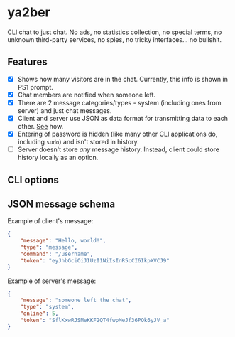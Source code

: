 # ya2ber

CLI chat to just chat. No ads, no statistics collection, no special terms, no unknown third-party services, no spies, no tricky interfaces... no bullshit.

## Features

- [x] Shows how many visitors are in the chat. Currently, this info is shown in PS1 prompt.
- [x] Chat members are notified when someone left.
- [x] There are 2 message categories/types - system (including ones from server) and just chat messages.
- [x] Client and server use JSON as data format for transmitting data to each other. [See](#json-message-schema) how.
- [x] Entering of password is hidden (like many other CLI applications do, including `sudo`) and isn't stored in history.
- [ ] Server doesn't store _any_ message history. Instead, client could store history locally as an option.

## CLI options

## JSON message schema

Example of client's message:

```json
{
    "message": "Hello, world!",
    "type": "message",
    "command": "/username",
    "token": "eyJhbGciOiJIUzI1NiIsInR5cCI6IkpXVCJ9"
}
```

Example of server's message:

```json
{
    "message": "someone left the chat",
    "type": "system",
    "online": 5,
    "token": "SflKxwRJSMeKKF2QT4fwpMeJf36POk6yJV_a"
}
```
